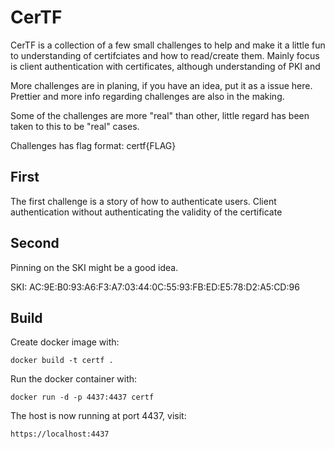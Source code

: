 CerTF
=====
CerTF is a collection of a few small challenges to help and make it a little
fun to understanding of certifciates and how to read/create them.
Mainly focus is client authentication with certificates, although understanding
of PKI and 

More challenges are in planing, if you have an idea, put it as a issue here. 
Prettier and more info regarding challenges are also in the making. 

Some of the challenges are more "real" than other, little regard has been taken
to this to be "real" cases.

Challenges has flag format: certf{FLAG}

First
-----
The first challenge is a story of how to authenticate users. 
Client authentication without authenticating the validity of the certificate

Second
------
Pinning on the SKI might be a good idea.

SKI: AC:9E:B0:93:A6:F3:A7:03:44:0C:55:93:FB:ED:E5:78:D2:A5:CD:96

Build
-----
Create docker image with: 
```
docker build -t certf .         
```
Run the docker container with: 
```
docker run -d -p 4437:4437 certf
```

The host is now running at port 4437, visit:
```
https://localhost:4437
```
